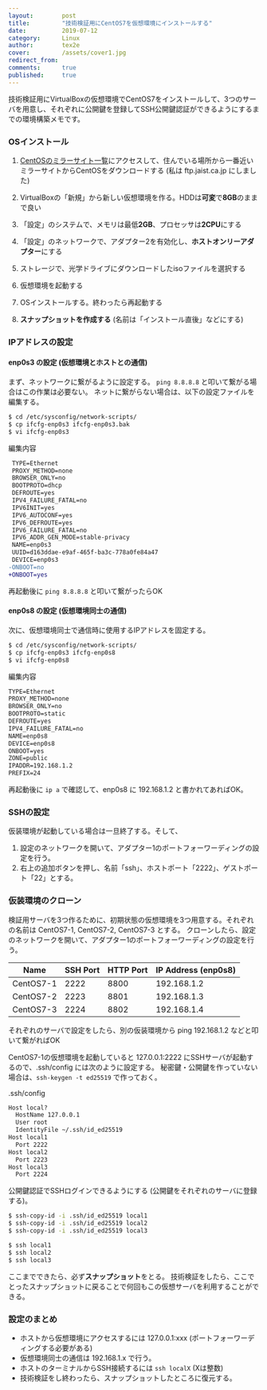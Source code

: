 ```yaml
---
layout:        post
title:         "技術検証用にCentOS7を仮想環境にインストールする"
date:          2019-07-12
category:      Linux
author:        tex2e
cover:         /assets/cover1.jpg
redirect_from:
comments:      true
published:     true
---
```


技術検証用にVirtualBoxの仮想環境でCentOS7をインストールして、3つのサーバを用意し、それぞれに公開鍵を登録してSSH公開鍵認証ができるようにするまでの環境構築メモです。


### OSインストール

1. [CentOSのミラーサイト一覧](http://isoredirect.centos.org/centos/7/isos/x86_64/CentOS-7-x86_64-Minimal-1810.iso)にアクセスして、住んでいる場所から一番近いミラーサイトからCentOSをダウンロードする (私は ftp.jaist.ca.jp にしました)

2. VirtualBoxの「新規」から新しい仮想環境を作る。HDDは**可変**で**8GB**のままで良い

3. 「設定」のシステムで、メモリは最低**2GB**、プロセッサは**2CPU**にする

4. 「設定」のネットワークで、アダプター2を有効化し、**ホストオンリーアダプター**にする

5. ストレージで、光学ドライブにダウンロードしたisoファイルを選択する

6. 仮想環境を起動する

7. OSインストールする。終わったら再起動する

8. **スナップショットを作成する** (名前は「インストール直後」などにする)

### IPアドレスの設定

#### enp0s3 の設定 (仮想環境とホストとの通信)

まず、ネットワークに繋がるように設定する。
`ping 8.8.8.8` と叩いて繋がる場合はこの作業は必要ない。
ネットに繋がらない場合は、以下の設定ファイルを編集する。

```bash
$ cd /etc/sysconfig/network-scripts/
$ cp ifcfg-enp0s3 ifcfg-enp0s3.bak
$ vi ifcfg-enp0s3
```

編集内容

```diff
 TYPE=Ethernet
 PROXY_METHOD=none
 BROWSER_ONLY=no
 BOOTPROTO=dhcp
 DEFROUTE=yes
 IPV4_FAILURE_FATAL=no
 IPV6INIT=yes
 IPV6_AUTOCONF=yes
 IPV6_DEFROUTE=yes
 IPV6_FAILURE_FATAL=no
 IPV6_ADDR_GEN_MODE=stable-privacy
 NAME=enp0s3
 UUID=d163ddae-e9af-465f-ba3c-778a0fe84a47
 DEVICE=enp0s3
-ONBOOT=no
+ONBOOT=yes
```

再起動後に `ping 8.8.8.8` と叩いて繋がったらOK


#### enp0s8 の設定 (仮想環境同士の通信)

次に、仮想環境同士で通信時に使用するIPアドレスを固定する。

```bash
$ cd /etc/sysconfig/network-scripts/
$ cp ifcfg-enp0s3 ifcfg-enp0s8
$ vi ifcfg-enp0s8
```

編集内容

```txt
TYPE=Ethernet
PROXY_METHOD=none
BROWSER_ONLY=no
BOOTPROTO=static
DEFROUTE=yes
IPV4_FAILURE_FATAL=no
NAME=enp0s8
DEVICE=enp0s8
ONBOOT=yes
ZONE=public
IPADDR=192.168.1.2
PREFIX=24
```

再起動後に `ip a` で確認して、enp0s8 に 192.168.1.2 と書かれてあればOK。


### SSHの設定

仮装環境が起動している場合は一旦終了する。そして、

1. 設定のネットワークを開いて、アダプター1のポートフォーワーディングの設定を行う。
2. 右上の追加ボタンを押し、名前「ssh」、ホストポート「2222」、ゲストポート「22」とする。



### 仮装環境のクローン

検証用サーバを3つ作るために、初期状態の仮想環境を3つ用意する。それぞれの名前は CentOS7-1, CentOS7-2, CentOS7-3 とする。
クローンしたら、設定のネットワークを開いて、アダプター1のポートフォーワーディングの設定を行う。

| Name      | SSH Port | HTTP Port | IP Address (enp0s8) |
|-----------|----------|-----------|---------------------|
| CentOS7-1 | 2222     | 8800      | 192.168.1.2         |
| CentOS7-2 | 2223     | 8801      | 192.168.1.3         |
| CentOS7-3 | 2224     | 8802      | 192.168.1.4         |

それぞれのサーバで設定をしたら、別の仮装環境から ping 192.168.1.2 などと叩いて繋がればOK

CentOS7-1の仮想環境を起動していると 127.0.0.1:2222 にSSHサーバが起動するので、.ssh/config には次のように設定する。
秘密鍵・公開鍵を作っていない場合は、`ssh-keygen -t ed25519` で作っておく。

.ssh/config

```txt
Host local?
  HostName 127.0.0.1
  User root
  IdentityFile ~/.ssh/id_ed25519
Host local1
  Port 2222
Host local2
  Port 2223
Host local3
  Port 2224
```

公開鍵認証でSSHログインできるようにする (公開鍵をそれぞれのサーバに登録する)。

```bash
$ ssh-copy-id -i .ssh/id_ed25519 local1
$ ssh-copy-id -i .ssh/id_ed25519 local2
$ ssh-copy-id -i .ssh/id_ed25519 local3

$ ssh local1
$ ssh local2
$ ssh local3
```

ここまでできたら、必ず**スナップショット**をとる。
技術検証をしたら、ここでとったスナップショットに戻ることで何回もこの仮想サーバを利用することができる。


### 設定のまとめ

- ホストから仮想環境にアクセスするには 127.0.0.1:xxx (ポートフォーワーディングする必要がある)
- 仮想環境同士の通信は 192.168.1.x で行う。
- ホストのターミナルからSSH接続するには `ssh localX` (Xは整数)
- 技術検証をし終わったら、スナップショットしたところに復元する。
